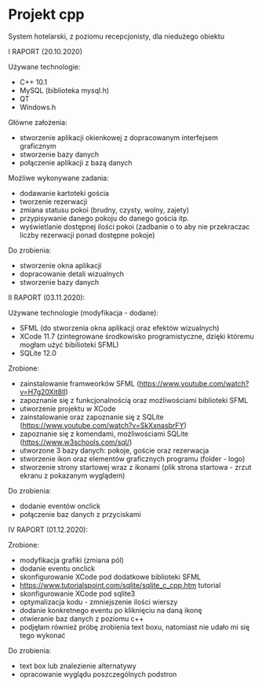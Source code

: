 # Projekt cpp 

System hotelarski, z poziomu recepcjonisty, dla niedużego obiektu 

I RAPORT (20.10.2020)

Używane technologie:

- C++ 10.1
- MySQL (biblioteka mysql.h)
- QT
- Windows.h

Główne założenia:

- stworzenie aplikacji okienkowej z dopracowanym interfejsem graficznym
- stworzenie bazy danych
- połączenie aplikacji z bazą danych

Możliwe wykonywane zadania:

- dodawanie kartoteki gościa
- tworzenie rezerwacji 
- zmiana statusu pokoi (brudny, czysty, wolny, zajety)
- przypisywanie danego pokoju do danego gościa itp.
- wyświetlanie dostępnej ilości pokoi (zadbanie o to aby nie przekraczac liczby rezerwacji ponad dostępne pokoje)

Do zrobienia:

- stworzenie okna aplikacji
- dopracowanie detali wizualnych
- stworzenie bazy danych 

II RAPORT (03.11.2020):

Używane technologie (modyfikacja - dodane):

- SFML (do stworzenia okna aplikacji oraz efektów wizualnych)
- XCode 11.7 (zintegrowane środkowisko programistyczne, dzięki któremu mogłam użyć bibilioteki SFML)
- SQLite 12.0 

Zrobione:

- zainstalowanie framweorków SFML (https://www.youtube.com/watch?v=H7g20Xit8lI)
- zapoznanie się z funkcjonalnością oraz możliwościami biblioteki SFML
- utworzenie projektu w XCode
- zainstalowanie oraz zapoznanie się z SQLite (https://www.youtube.com/watch?v=SkXxnasbrFY)
- zapoznanie się z komendami, możliwościami SQLite (https://www.w3schools.com/sql/)
- utworzone 3 bazy danych: pokoje, goście oraz rezerwacja
- stworzenie ikon oraz elementów graficznych programu (folder - logo)
- stworzenie strony startowej wraz z ikonami (plik strona startowa - zrzut ekranu z pokazanym wyglądem)

Do zrobienia:

- dodanie eventów onclick
- połączenie baz danych z przyciskami


IV RAPORT (01.12.2020):

Zrobione:

- modyfikacja grafiki (zmiana pól)
- dodanie eventu onclick
- skonfigurowanie XCode pod dodatkowe biblioteki SFML
- https://www.tutorialspoint.com/sqlite/sqlite_c_cpp.htm tutorial
- skonfigurowanie XCode pod sqlite3
- optymalizacja kodu - zmniejszenie ilości wierszy
- dodanie konkretnego eventu po kliknięciu na daną ikonę
- otwieranie baz danych z poziomu c++
- podjęłam również próbę zrobienia text boxu, natomiast nie udało mi się tego wykonać

Do zrobienia:

- text box lub znalezienie alternatywy
- opracowanie wyglądu poszczególnych podstron



 
